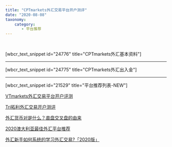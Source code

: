 ```yaml
---
title: "CPTmarkets外汇交易平台开户测评"
date: "2020-08-08"
taxonomy:
    category: 
       - 平台推荐
---
```


 

\[wbcr\_text\_snippet id="24776" title="CPTmarkets外汇基本资料"\]

* * *

\[wbcr\_text\_snippet id="24775" title="CPTmarkets外汇出入金"\]

* * *

\[wbcr\_text\_snippet id="21529" title="平台推荐列表-NEW"\]

[VTmarkets外汇交易平台开户评测](https://we.laowei8.com/vtmarkets-reviews.html)

[Tri拓利外汇交易开户测评](https://we.laowei8.com/tri-reviews.html)

[外汇货币对是什么？直盘交叉盘的由来](https://we.laowei8.com/selling-currency-pairs.html)

[2020澳大利亚最佳外汇平台推荐](https://we.laowei8.com/best-australia-broker.html)

[外汇新手如何系统的学习外汇交易?「2020版」](https://we.laowei8.com/how-to-learn-forex.html)
